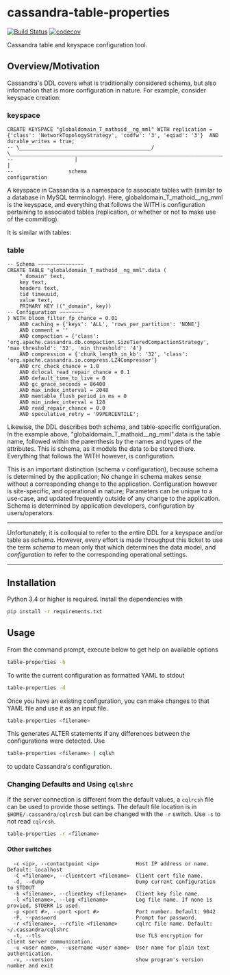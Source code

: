 # cassandra-table-properties

[![Build Status](https://travis-ci.com/hknustwmf/cassandra-table-properties.svg?branch=master)](https://travis-ci.com/hknustwmf/cassandra-table-properties)
[![codecov](https://codecov.io/gh/hknustwmf/cassandra-table-properties/branch/master/graph/badge.svg)](https://codecov.io/gh/hknustwmf/cassandra-table-properties)

Cassandra table and keyspace configuration tool.

## Overview/Motivation

Cassandra's DDL covers what is traditionally considered schema, but also information that is more configuration in nature. For example, consider keyspace creation:

### keyspace

```
CREATE KEYSPACE "globaldomain_T_mathoid__ng_mml" WITH replication = {'class': 'NetworkTopologyStrategy', 'codfw': '3', 'eqiad': '3'}  AND durable_writes = true;
-- \___________________________________________/      \________________________________________________________________________________________________________/
--                    |                                                                                   |
--                  schema                                                                          configuration
```

A keyspace in Cassandra is a namespace to associate tables with (similar to a database in MySQL terminology). Here, globaldomain_T_mathoid__ng_mml is the keyspace, and everything that follows the WITH is configuration pertaining to associated tables (replication, or whether or not to make use of the commitlog).

It is similar with tables:

### table

```
-- Schema ~~~~~~~~~~~~~~~
CREATE TABLE "globaldomain_T_mathoid__ng_mml".data (
    "_domain" text,
    key text,
    headers text,
    tid timeuuid,
    value text,
    PRIMARY KEY (("_domain", key))
-- Configuration ~~~~~~~~
) WITH bloom_filter_fp_chance = 0.01
    AND caching = {'keys': 'ALL', 'rows_per_partition': 'NONE'}
    AND comment = ''
    AND compaction = {'class': 'org.apache.cassandra.db.compaction.SizeTieredCompactionStrategy', 'max_threshold': '32', 'min_threshold': '4'}
    AND compression = {'chunk_length_in_kb': '32', 'class': 'org.apache.cassandra.io.compress.LZ4Compressor'}
    AND crc_check_chance = 1.0
    AND dclocal_read_repair_chance = 0.1
    AND default_time_to_live = 0
    AND gc_grace_seconds = 86400
    AND max_index_interval = 2048
    AND memtable_flush_period_in_ms = 0
    AND min_index_interval = 128
    AND read_repair_chance = 0.0
    AND speculative_retry = '99PERCENTILE';
```

Likewise, the DDL describes both schema, and table-specific configuration. In the example above, "globaldomain_T_mathoid__ng_mml".data is the table name, followed within the parenthesis by the names and types of the attributes. This is schema, as it models the data to be stored there. Everything that follows the WITH however, is configuration.

This is an important distinction (schema v configuration), because schema is determined by the application; No change in schema makes sense without a corresponding change to the application. Configuration however is site-specific, and operational in nature; Parameters can be unique to a use-case, and updated frequently outside of any change to the application. Schema is determined by application developers, configuration by users/operators.

---

Unfortunately, it is colloquial to refer to the entire DDL for a keyspace and/or table as _schema_.  However, every effort is made throughput this ticket to use the term _schema_ to mean only that which determines the data model, and _configuration_ to refer to the corresponding operational settings.

---

## Installation

Python 3.4 or higher is required. Install the dependencies with

```bash
pip install -r requirements.txt
```

## Usage

From the command prompt, execute below to get help on available options

```bash
table-properties -h
```

To write the current configuration as formatted YAML to stdout

```bash
table-properties -d
```

Once you have an existing configuration, you can make changes to that YAML file and use it as an input file.

```bash
table-properties <filename>
```

This generates ALTER statements if any differences between the configurations were detected. Use

```bash
table-properties <filename> | cqlsh
```

to update Cassandra's configuration.

### Changing Defaults and Using `cqlshrc`

If the server connection is different from the default values, a `cqlrcsh` file can be used to provide those settings. The default file location is in `$HOME/.cassandra/cqlrcsh` but can be changed with the `-r` switch. Use `-s` to not read `cqlrcsh`.

```bash
table-properties -r <filename>
```

#### Other switches

```
  -c <ip>, --contactpoint <ip>            Host IP address or name. Default: localhost
  -C <filename>, --clientcert <filename>  Client cert file name.
  -d, --dump                              Dump current configuration to STDOUT
  -k <filename>, --clientkey <filename>   Client key file name.
  -l <filename>, --log <filename>         Log file name. If none is provied, STDERR is used.
  -p <port #>, --port <port #>            Port number. Default: 9042
  -P, --password                          Prompt for password.
  -r <filename>, --rcfile <filename>      cqlrc file name. Default: ~/.cassandra/cqlshrc
  -t, --tls                               Use TLS encryption for client server communication.
  -u <user name>, --username <user name>  User name for plain text authentication.
  -v, --version                           show program's version number and exit
```
